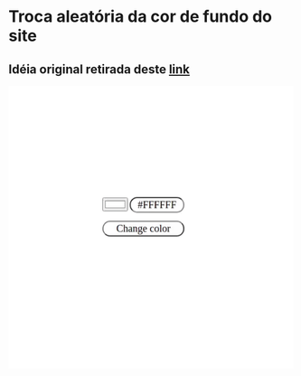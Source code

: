 # Troca aleatória da cor de fundo do site

## Idéia original retirada deste [link](https://vannilla-js-basic-project-1-background-color.netlify.app/)

![GIF-210920_002247](./img/randomBackground.gif)
